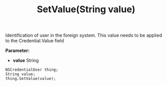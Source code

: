 ﻿---
uid: crmscript_ref_NSCredentialUser_SetValue
title: SetValue(String value)
intellisense: NSCredentialUser.SetValue
keywords: NSCredentialUser, GetValue
so.topic: reference
---

Identification of user in the foreign system.  This value needs to be applied to the Credential.Value field

**Parameter:** 
 - **value** String

```crmscript
NSCredentialUser thing;
String value;
thing.SetValue(value);
```

